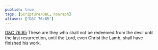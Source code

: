 ```yaml
---
publish: true
tags: [Scripture/DaC, noGraph]
aliases: ["D&C 76:85"]
---
```

[D&C 76:85](https://churchofjesuschrist.org/study/scriptures/dc-testament/dc/76?lang=eng&id=p85#p85) These are they who shall not be redeemed from the devil until the last resurrection, until the Lord, even Christ the Lamb, shall have finished his work.
